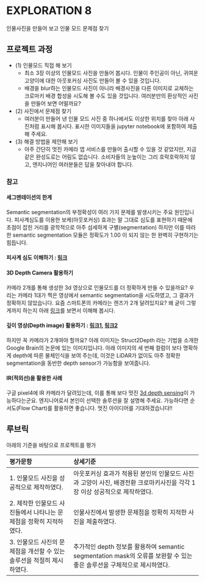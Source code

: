 # EXPLORATION 8
인물사진을 만들어 보고 인물 모드 문제점 찾기


## 프로젝트 과정

- (1) 인물모드 직접 해 보기
  - 최소 3장 이상의 인물모드 사진을 만들어 봅시다. 인물이 주인공이 아닌, 귀여운 고양이에 대한 아웃포커싱 사진도 만들어 볼 수 있을 것입니다.
  - 배경을 blur하는 인물모드 사진이 아니라 배경사진을 다른 이미지로 교체하는 크로마키 배경 합성을 시도해 볼 수도 있을 것입니다. 여러분만의 환상적인 사진을 만들어 보면 어떨까요?
- (2) 사진에서 문제점 찾기
  - 여러분이 만들어 낸 인물 모드 사진 중 하나에서도 이상한 위치를 찾아 아래 사진처럼 표시해 봅시다. 표시한 이미지들을 jupyter notebook에 포함하여 제출해 주세요.
- (3) 해결 방법을 제안해 보기
  - 아주 간단히 멋진 카메라 앱 서비스를 만들어 출시할 수 있을 것 같았지만, 지금 같은 완성도로는 어림도 없습니다. 소비자들의 눈높이는 그리 호락호락하지 않고, 엔지니어인 여러분들은 답을 찾아내야 합니다.

### 참고

#### 세그멘테이션의 한계

Semantic segmentation의 부정확성이 여러 가지 문제를 발생시키는 주요 원인입니다. 피사계심도를 이용한 보케(아웃포커싱) 효과는 말 그대로 심도를 표현하기 때문에 초점이 잡힌 거리를 광학적으로 아주 섬세하게 구별(segmentation) 하지만 이를 따라 한 semantic segmentation 모듈은 정확도가 1.00 이 되지 않는 한 완벽히 구현하기는 힘듭니다.

#### 피사계 심도 이해하기 : [링크](https://ggyul.tistory.com/12)

#### 3D Depth Camera 활용하기

카메라 2개를 통해 생성한 3d 영상으로 인물모드를 더 정확하게 만들 수 있을까요? 우리는 카메라 1대가 찍은 영상에서 semantic segmentation을 시도하였고, 그 결과가 정확하지 않았습니다. 요즘 스마트폰의 카메라는 렌즈가 2개 달려있지요? 왜 굳이 그렇게까지 하는지 아래 [링크](https://m.blog.naver.com/panoptics/221336152952)를 보면서 이해해 봅시다.

#### 깊이 영상(Depth image) 활용하기 : [링크1](https://towardsdatascience.com/depth-prediction-autonomous-driving-18d05ff25dd6), [링크2](https://sites.google.com/view/struct2depth)
하지만 꼭 카메라가 2개여야 할까요? 아래 이미지는 Struct2Depth 라는 기법을 소개한 Google Brain의 논문에 있는 이미지입니다. 아래 이미지의 세 번째 컬럼이 보다 명확하게 depth에 따른 물체인식을 보여 주는데, 이것은 LiDAR가 없이도 아주 정확한 segmentation을 동반한 depth sensor가 가능함을 보여줍니다.

#### IR(적외선)을 활용한 사례
구글 pixel4에 IR 카메라가 달려있는데, 이를 통해 보다 멋진 [3d depth sensing](https://ai.googleblog.com/2020/04/udepth-real-time-3d-depth-sensing-on.html)이 가능하다는군요. 
엔지니어로서 본인이 선택한 솔루션을 잘 설명해 주세요. 가능하다면 순서도(Flow Chart)를 활용하면 좋습니다. 멋진 아이디어를 기대하겠습니다!!


## 루브릭
아래의 기준을 바탕으로 프로젝트를 평가

| 평가문항                                                     | 상세기준                                                     |
| :----------------------------------------------------------- | :----------------------------------------------------------- |
| 1. 인물모드 사진을 성공적으로 제작하였다.| 아웃포커싱 효과가 적용된 본인의 인물모드 사진과 고양이 사진, 배경전환 크로마키사진을 각각 1장 이상 성공적으로 제작하였다.|
| 2. 제작한 인물모드 사진들에서 나타나는 문제점을 정확히 지적하였다.| 인물사진에서 발생한 문제점을 정확히 지적한 사진을 제출하였다. |
| 3. 인물모드 사진의 문제점을 개선할 수 있는 솔루션을 적절히 제시하였다. | 추가적인 depth 정보를 활용하여 semantic segmentation mask의 오류를 보완할 수 있는 좋은 솔루션을 구체적으로 제시하였다. |